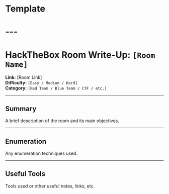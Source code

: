 # Template  
  
# ---  
  
# HackTheBox Room Write-Up: `[Room Name]`

**Link:** [Room Link]  
**Difficulty:** `[Easy / Medium / Hard]`  
**Category:** `[Red Team / Blue Team / CTF / etc.]`

---

## Summary
A brief description of the room and its main objectives.

---

## Enumeration
Any enumeration techniques used. 

---

## Useful Tools
Tools used or other useful notes, links, etc. 

